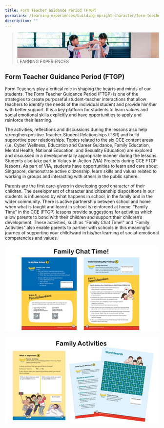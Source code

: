 ```yaml
---
title: Form Teacher Guidance Period (FTGP)
permalink: /learning-experiences/building-upright-character/form-teacher-guidance-period-ftgp/
description: ""
---
```

>![](/images/Learning%20Experiences/learning-experiences_banner.jpg)
>LEARNING EXPERIENCES

## Form Teacher Guidance Period (FTGP)

Form Teachers play a critical role in shaping the hearts and minds of our students. The Form Teacher Guidance Period (FTGP) is one of the strategies to create purposeful student-teacher interactions that allow teachers to identify the needs of the individual student and provide him/her with better support. It is a key platform for students to
learn values and social emotional skills explicitly and have opportunities to apply and reinforce their learning.

The activities, reflections and discussions during the lessons also help strengthen positive Teacher-Student Relationships (TSR) and build supportive peer relationships. Topics related to the six CCE content areas (i.e. Cyber Wellness, Education and Career Guidance, Family Education, Mental Health, National Education, and Sexuality Education) are explored and discussed in a developmentally appropriate manner during the lessons. Students also take part in Values-in-Action (VIA) Projects during CCE FTGP lessons. As part of VIA, students have opportunities to learn and care about Singapore, demonstrate active citizenship, learn skills and values related to working in groups and
interacting with others in the public sphere. 

Parents are the first care-givers in developing good character of their children. The development of character and citizenship dispositions in our students is influenced by what happens in school, in the family and in the wider community. There is active partnership between school and home when what is taught and learnt in school is reinforced at home. “Family Time” in the CCE (FTGP) lessons provide suggestions for activities which allow parents to bond with their children and
support their children’s development. These activities, such as “Family Chat Time!” and “Family Activities” also enable parents to partner with schools in this meaningful journey of supporting your child/ward in his/her learning of social-emotional competencies and values.

![](/images/CCE/CCE%20FTGP%20Family%20Chat%20TIme.jpg)<p>
![](/images/CCE/CCE%20FTGP%20Family%20Activities.jpg)